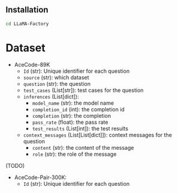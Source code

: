 ## Installation

```bash
cd LLaMA-Factory
```


# Dataset
- AceCode-89K
    - `Id` (str): Unique identifier for each question
    - `source` (str): which dataset
    - `question` (str): the question
    - `test_cases` (List[str]): test cases for the question
    - `inferences` (List[dict]):
        - `model_name` (str): the model name
        - `completion_id` (int): the completion id
        - `completion` (str): the completion
        - `pass_rate` (float): the pass rate
        - `test_results` (List[int]): the test results
    - `context_messages` (List[List[dict]]): context messages for the question
        - `content` (str): the content of the message
        - `role` (str): the role of the message

(TODO)
- AceCode-Pair-300K:
    - `Id` (str): Unique identifier for each question

